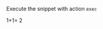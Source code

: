 Execute the snippet with action `exec`
<!-- <snip id="EXEC" inject_from="yaml" action="exec"> -->
1+1= 2
<!-- </snip> -->